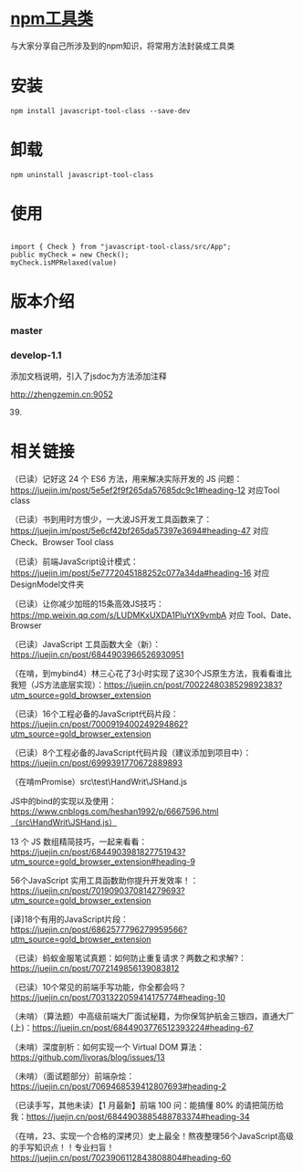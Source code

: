 

# [npm工具类](https://www.npmjs.com/package/javascript-tool-class)

与大家分享自己所涉及到的npm知识，将常用方法封装成工具类

# 安装
`npm install javascript-tool-class --save-dev`

# 卸载
`npm uninstall javascript-tool-class`

# 使用
```

import { Check } from "javascript-tool-class/src/App";
public myCheck = new Check();
myCheck.isMPRelaxed(value)
```

# 版本介绍

### master

### develop-1.1

添加文档说明，引入了jsdoc为方法添加注释

http://zhengzemin.cn:9052

39.






# 相关链接

（已读）记好这 24 个 ES6 方法，用来解决实际开发的 JS 问题：https://juejin.im/post/5e5ef2f9f265da57685dc9c1#heading-12  对应Tool class

（已读）书到用时方恨少，一大波JS开发工具函数来了：https://juejin.im/post/5e6cf42bf265da57397e3694#heading-47    对应Check、Browser Tool class

（已读）前端JavaScript设计模式：https://juejin.im/post/5e7772045188252c077a34da#heading-16  对应DesignModel文件夹

（已读）让你减少加班的15条高效JS技巧：https://mp.weixin.qq.com/s/LUDMKxUXDA1PluYtX9vmbA
对应 Tool、Date、Browser

（已读）JavaScript 工具函数大全（新）：https://juejin.cn/post/6844903966526930951  

（在啃，到mybind4）林三心花了3小时实现了这30个JS原生方法，我看看谁比我短（JS方法底层实现）：https://juejin.cn/post/7002248038529892383?utm_source=gold_browser_extension

（已读）16个工程必备的JavaScript代码片段：https://juejin.cn/post/7000919400249294862?utm_source=gold_browser_extension

（已读）8个工程必备的JavaScript代码片段（建议添加到项目中）：https://juejin.cn/post/6999391770672889893

（在啃mPromise）src\test\HandWrit\JSHand.js

JS中的bind的实现以及使用：https://www.cnblogs.com/heshan1992/p/6667596.html（src\HandWrit\JSHand.js）

13 个 JS 数组精简技巧，一起来看看：https://juejin.cn/post/6844903981827751943?utm_source=gold_browser_extension#heading-9

56个JavaScript 实用工具函数助你提升开发效率！：https://juejin.cn/post/7019090370814279693?utm_source=gold_browser_extension

[译]18个有用的JavaScript片段：https://juejin.cn/post/6862577796279959566?utm_source=gold_browser_extension

（已读）蚂蚁金服笔试真题：如何防止重复请求？两数之和求解?：https://juejin.cn/post/7072149856139083812

（已读）10个常见的前端手写功能，你全都会吗？https://juejin.cn/post/7031322059414175774#heading-10

（未啃）（算法题）中高级前端大厂面试秘籍，为你保驾护航金三银四，直通大厂(上)：https://juejin.cn/post/6844903776512393224#heading-67

（未啃）深度剖析：如何实现一个 Virtual DOM 算法：https://github.com/livoras/blog/issues/13

（未啃）（面试题部分）前端杂烩：https://juejin.cn/post/7069468539412807693#heading-2

（已读手写，其他未读）【1 月最新】前端 100 问：能搞懂 80% 的请把简历给我：https://juejin.cn/post/6844903885488783374#heading-34

（在啃，23、实现一个合格的深拷贝）史上最全！熬夜整理56个JavaScript高级的手写知识点！！专业扫盲！https://juejin.cn/post/7023906112843808804#heading-60